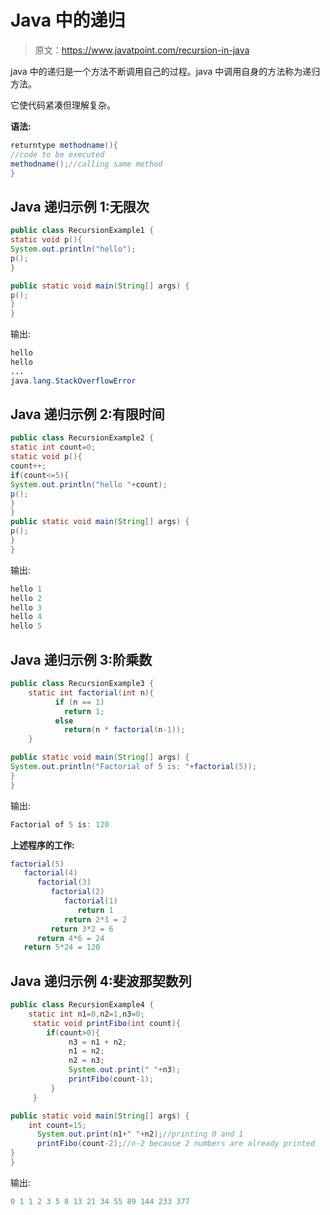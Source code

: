 # Java 中的递归

> 原文：<https://www.javatpoint.com/recursion-in-java>

java 中的递归是一个方法不断调用自己的过程。java 中调用自身的方法称为递归方法。

它使代码紧凑但理解复杂。

**语法:**

```java
returntype methodname(){
//code to be executed
methodname();//calling same method
}

```

## Java 递归示例 1:无限次

```java
public class RecursionExample1 {
static void p(){
System.out.println("hello");
p();
}

public static void main(String[] args) {
p();
}
}

```

输出:

```java
hello
hello
...
java.lang.StackOverflowError

```

## Java 递归示例 2:有限时间

```java
public class RecursionExample2 {
static int count=0;
static void p(){
count++;
if(count<=5){
System.out.println("hello "+count);
p();
}
}
public static void main(String[] args) {
p();
}
}

```

输出:

```java
hello 1
hello 2
hello 3
hello 4
hello 5

```

## Java 递归示例 3:阶乘数

```java
public class RecursionExample3 {
	static int factorial(int n){    
		  if (n == 1)    
		    return 1;    
		  else    
		    return(n * factorial(n-1));    
	}    

public static void main(String[] args) {
System.out.println("Factorial of 5 is: "+factorial(5));
}
}

```

输出:

```java
Factorial of 5 is: 120

```

**上述程序的工作:**

```java
factorial(5) 
   factorial(4) 
      factorial(3) 
         factorial(2) 
            factorial(1) 
               return 1 
            return 2*1 = 2 
         return 3*2 = 6 
      return 4*6 = 24 
   return 5*24 = 120

```

## Java 递归示例 4:斐波那契数列

```java
public class RecursionExample4 {
	static int n1=0,n2=1,n3=0;    
	 static void printFibo(int count){    
	    if(count>0){    
	         n3 = n1 + n2;    
	         n1 = n2;    
	         n2 = n3;    
	         System.out.print(" "+n3);   
	         printFibo(count-1);    
	     }    
	 }      

public static void main(String[] args) {
	int count=15;    
	  System.out.print(n1+" "+n2);//printing 0 and 1    
	  printFibo(count-2);//n-2 because 2 numbers are already printed   
}
}

```

输出:

```java
0 1 1 2 3 5 8 13 21 34 55 89 144 233 377

```